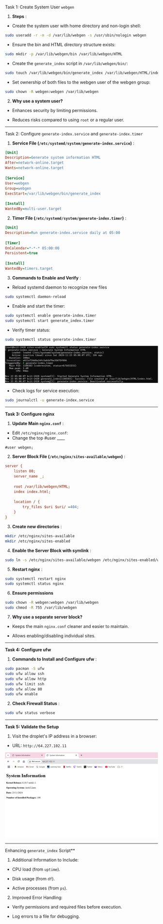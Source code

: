 Task 1: Create System User `webgen`  
1. **Steps** : 
  - Create the system user with home directory and non-login shell:

```bash
sudo useradd -r -m -d /var/lib/webgen -s /usr/sbin/nologin webgen
```
 
  - Ensure the bin and HTML directory structure exists:

```bash
sudo mkdir -p /var/lib/webgen/bin /var/lib/webgen/HTML
```
 
  - Create the `generate_index` script in `/var/lib/webgen/bin/`:

```bash
sudo touch /var/lib/webgen/bin/generate_index /var/lib/webgen/HTML/index.html
```
 
  - Set ownership of both files to the webgen user of the webgen group:

```bash
sudo chown -R webgen:webgen /var/lib/webgen
```
 
2. **Why use a system user?** 
  - Enhances security by limiting permissions.
 
  - Reduces risks compared to using `root` or a regular user.


---

Task 2: Configure `generate-index.service` and `generate-index.timer` 
1. **Service File (`/etc/systemd/system/generate-index.service`)** :

```ini
[Unit]
Description=Generate system information HTML
After=network-online.target
Wants=network-online.target

[Service]
User=webgen
Group=webgen
ExecStart=/var/lib/webgen/bin/generate_index

[Install]
WantedBy=multi-user.target
```
 
2. **Timer File (`/etc/systemd/system/generate-index.timer`)** :

```ini
[Unit]
Description=Run generate-index.service daily at 05:00

[Timer]
OnCalendar=*-*-* 05:00:00
Persistent=true

[Install]
WantedBy=timers.target
```
 
3. **Commands to Enable and Verify** : 
 - Reload systemd daemon to recognize new files
```bash
sudo systemctl daemon-reload
```
  - Enable and start the timer:
  
```bash
sudo systemctl enable generate-index.timer
sudo systemctl start generate_index.timer
```
 
  - Verify timer status:

```bash
sudo systemctl status generate-index.timer
```
 ![cmdscreenshot](./images/Screenshot_1.jpg)
  - Check logs for service execution:

```bash
sudo journalctl -u generate-index.service
```


---

**Task 3: Configure nginx**  
1. **Update Main `nginx.conf`** : 
  - Edit `/etc/nginx/nginx.conf`:
  - Change the top #user ____
```nginx
#user webgen;
```
 
2. **Server Block File (`/etc/nginx/sites-available/webgen`)** :

```ini
server {
    listen 80;
    server_name _;

    root /var/lib/webgen/HTML;
    index index.html;

    location / {
        try_files $uri $uri/ =404;
    }
}
```
 3. **Create new directories** :

```bash
mkdir /etc/nginx/sites-available
mkdir /etc/nginx/sites-enabled
```
4. **Enable the Server Block with symlink** :

```bash
sudo ln -s /etc/nginx/sites-available/webgen /etc/nginx/sites-enabled/webgen
```
 
5. **Restart nginx** :

```bash
sudo systemctl restart nginx
sudo systemctl status nginx
```
6. **Ensure permissions**
```bash
sudo chown -R webgen:webgen /var/lib/webgen
sudo chmod -R 755 /var/lib/webgen
```
7. **Why use a separate server block?**  
  - Keeps the main `nginx.conf` cleaner and easier to maintain.

  - Allows enabling/disabling individual sites.

---

**Task 4: Configure ufw**  
1. **Commands to Install and Configure ufw** :

```bash
sudo pacman -S ufw
sudo ufw allow ssh
sudo ufw allow http
sudo ufw limit ssh
sudo ufw allow 80
sudo ufw enable
```
 
2. **Check Firewall Status** :

```bash
sudo ufw status verbose
```

---

**Task 5: Validate the Setup**  
1. Visit the droplet's IP address in a browser: 
  - URL: `http://64.227.102.11`
 
![sitescreenshot](./images/Screenshot_2.jpg)

---

Enhancing `generate_index` Script**  
1. Additional Information to Include:
 
  - CPU load (from `uptime`).
 
  - Disk usage (from `df`).
 
  - Active processes (from `ps`).
 
2. Improved Error Handling:

  - Verify permissions and required files before execution.

  - Log errors to a file for debugging.